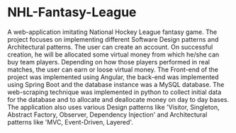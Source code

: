 # NHL-Fantasy-League

A web-application imitating National Hockey League fantasy game. The project focuses on implementing different Software Design patterns and Architectural patterns. The user can create an account. On successful creation, he will be allocated some virtual money from which he/she can buy team players. Depending on how those players performed in real matches, the user can earn or loose virtual money. 
The Front-end of the project was implemented using Angular, the back-end was implemented using Spring Boot and the database instance was a MySQL database. The web-scraping technique was implemented in python to collect initial data for the database and to allocate and deallocate money on day to day bases. The application also uses various Design patterns like 'Visitor, Singleton, Abstract Factory, Observer, Dependency Injection' and Architectural patterns like 'MVC, Event-Driven, Layered'.
